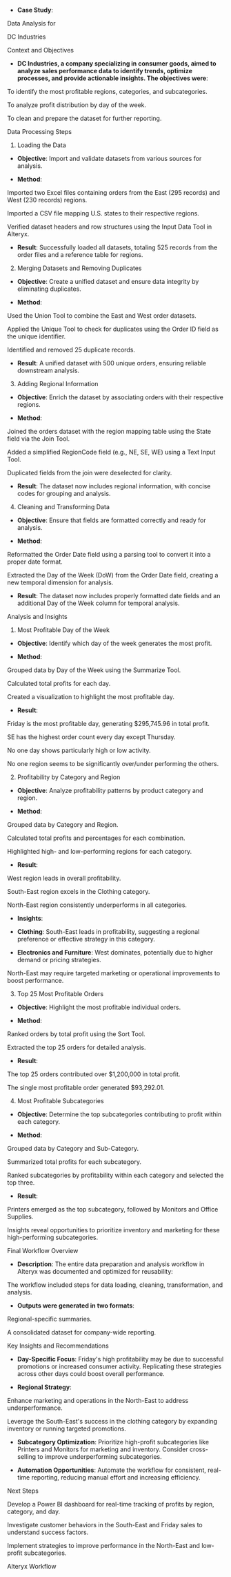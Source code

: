 - **Case Study**: 

Data Analysis for

DC Industries

Context and Objectives

- **DC Industries, a company specializing in consumer goods, aimed to analyze sales performance data to identify trends, optimize processes, and provide actionable insights. The objectives were**: 

To identify the most profitable regions, categories, and subcategories.

To analyze profit distribution by day of the week.

To clean and prepare the dataset for further reporting.

Data Processing Steps

1. Loading the Data

- **Objective**: Import and validate datasets from various sources for analysis.

- **Method**: 

Imported two Excel files containing orders from the East (295 records) and West (230 records) regions.

Imported a CSV file mapping U.S. states to their respective regions.

Verified dataset headers and row structures using the Input Data Tool in Alteryx.

- **Result**: Successfully loaded all datasets, totaling 525 records from the order files and a reference table for regions.

2. Merging Datasets and Removing Duplicates

- **Objective**: Create a unified dataset and ensure data integrity by eliminating duplicates.

- **Method**: 

Used the Union Tool to combine the East and West order datasets.

Applied the Unique Tool to check for duplicates using the Order ID field as the unique identifier.

Identified and removed 25 duplicate records.

- **Result**: A unified dataset with 500 unique orders, ensuring reliable downstream analysis.

3. Adding Regional Information

- **Objective**: Enrich the dataset by associating orders with their respective regions.

- **Method**: 

Joined the orders dataset with the region mapping table using the State field via the Join Tool.

Added a simplified RegionCode field (e.g., NE, SE, WE) using a Text Input Tool.

Duplicated fields from the join were deselected for clarity.

- **Result**: The dataset now includes regional information, with concise codes for grouping and analysis.

4. Cleaning and Transforming Data

- **Objective**: Ensure that fields are formatted correctly and ready for analysis.

- **Method**: 

Reformatted the Order Date field using a parsing tool to convert it into a proper date format.

Extracted the Day of the Week (DoW) from the Order Date field, creating a new temporal dimension for analysis.

- **Result**: The dataset now includes properly formatted date fields and an additional Day of the Week column for temporal analysis.

Analysis and Insights

1. Most Profitable Day of the Week

- **Objective**: Identify which day of the week generates the most profit.

- **Method**: 

Grouped data by Day of the Week using the Summarize Tool.

Calculated total profits for each day.

Created a visualization to highlight the most profitable day.

- **Result**: 

Friday is the most profitable day, generating $295,745.96 in total profit.

SE has the highest order count every day except Thursday.

No one day shows particularly high or low activity.

No one region seems to be significantly over/under performing the others.

2. Profitability by Category and Region

- **Objective**: Analyze profitability patterns by product category and region.

- **Method**: 

Grouped data by Category and Region.

Calculated total profits and percentages for each combination.

Highlighted high- and low-performing regions for each category.

- **Result**: 

West region leads in overall profitability.

South-East region excels in the Clothing category.

North-East region consistently underperforms in all categories.

- **Insights**: 

- **Clothing**: South-East leads in profitability, suggesting a regional preference or effective strategy in this category.

- **Electronics and Furniture**: West dominates, potentially due to higher demand or pricing strategies.

North-East may require targeted marketing or operational improvements to boost performance.

3. Top 25 Most Profitable Orders

- **Objective**: Highlight the most profitable individual orders.

- **Method**: 

Ranked orders by total profit using the Sort Tool.

Extracted the top 25 orders for detailed analysis.

- **Result**: 

The top 25 orders contributed over $1,200,000 in total profit.

The single most profitable order generated $93,292.01.

4. Most Profitable Subcategories

- **Objective**: Determine the top subcategories contributing to profit within each category.

- **Method**: 

Grouped data by Category and Sub-Category.

Summarized total profits for each subcategory.

Ranked subcategories by profitability within each category and selected the top three.

- **Result**: 

Printers emerged as the top subcategory, followed by Monitors and Office Supplies.

Insights reveal opportunities to prioritize inventory and marketing for these high-performing subcategories.

Final Workflow Overview

- **Description**: The entire data preparation and analysis workflow in Alteryx was documented and optimized for reusability:

The workflow included steps for data loading, cleaning, transformation, and analysis.

- **Outputs were generated in two formats**: 

Regional-specific summaries.

A consolidated dataset for company-wide reporting.

Key Insights and Recommendations

- **Day-Specific Focus**: Friday's high profitability may be due to successful promotions or increased consumer activity. Replicating these strategies across other days could boost overall performance.

- **Regional Strategy**: 

Enhance marketing and operations in the North-East to address underperformance.

Leverage the South-East's success in the clothing category by expanding inventory or running targeted promotions.

- **Subcategory Optimization**: Prioritize high-profit subcategories like Printers and Monitors for marketing and inventory. Consider cross-selling to improve underperforming subcategories.

- **Automation Opportunities**: Automate the workflow for consistent, real-time reporting, reducing manual effort and increasing efficiency.

Next Steps

Develop a Power BI dashboard for real-time tracking of profits by region, category, and day.

Investigate customer behaviors in the South-East and Friday sales to understand success factors.

Implement strategies to improve performance in the North-East and low-profit subcategories.

Alteryx Workflow